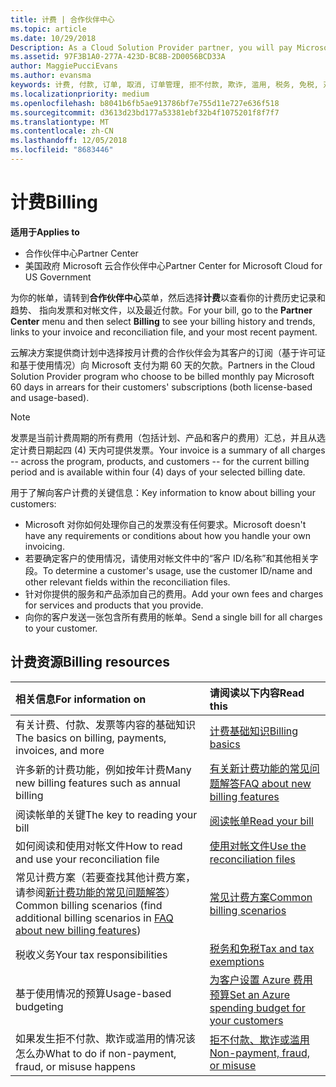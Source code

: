 ```yaml
---
title: 计费 | 合作伙伴中心
ms.topic: article
ms.date: 10/29/2018
Description: As a Cloud Solution Provider partner, you will pay Microsoft 60 days in arrears for the license-based and usage-based subscriptions of your customers.
ms.assetid: 97F3B1A0-277A-423D-BC8B-2D0056BCD33A
author: MaggiePucciEvans
ms.author: evansma
keywords: 计费, 付款, 订单, 取消, 订单管理, 拒不付款, 欺诈, 滥用, 税务, 免税, 对帐文件, 对帐文件
ms.localizationpriority: medium
ms.openlocfilehash: b8041b6fb5ae913786bf7e755d11e727e636f518
ms.sourcegitcommit: d3613d23bd177a53381ebf32b4f1075201f8f7f7
ms.translationtype: MT
ms.contentlocale: zh-CN
ms.lasthandoff: 12/05/2018
ms.locfileid: "8683446"
---
```

# <a name="billing"></a><span data-ttu-id="87d5a-103">计费</span><span class="sxs-lookup"><span data-stu-id="87d5a-103">Billing</span></span>

**<span data-ttu-id="87d5a-104">适用于</span><span class="sxs-lookup"><span data-stu-id="87d5a-104">Applies to</span></span>**

-  <span data-ttu-id="87d5a-105">合作伙伴中心</span><span class="sxs-lookup"><span data-stu-id="87d5a-105">Partner Center</span></span>
-  <span data-ttu-id="87d5a-106">美国政府 Microsoft 云合作伙伴中心</span><span class="sxs-lookup"><span data-stu-id="87d5a-106">Partner Center for Microsoft Cloud for US Government</span></span>
 
 
<span data-ttu-id="87d5a-107">为你的帐单，请转到**合作伙伴中心**菜单，然后选择**计费**以查看你的计费历史记录和趋势、 指向发票和对帐文件，以及最近付款。</span><span class="sxs-lookup"><span data-stu-id="87d5a-107">For your bill, go to the **Partner Center** menu and then select **Billing** to see your billing history and trends, links to your invoice and reconciliation file, and your most recent payment.</span></span>

<span data-ttu-id="87d5a-108">云解决方案提供商计划中选择按月计费的合作伙伴会为其客户的订阅（基于许可证和基于使用情况）向 Microsoft 支付为期 60 天的欠款。</span><span class="sxs-lookup"><span data-stu-id="87d5a-108">Partners in the Cloud Solution Provider program who choose to be billed monthly pay Microsoft 60 days in arrears for their customers' subscriptions (both license-based and usage-based).</span></span>

> [!NOTE]  
> <span data-ttu-id="87d5a-109">发票是当前计费周期的所有费用（包括计划、产品和客户的费用）汇总，并且从选定计费日期起四 (4) 天内可提供发票。</span><span class="sxs-lookup"><span data-stu-id="87d5a-109">Your invoice is a summary of all charges -- across the program, products, and customers -- for the current billing period and is available within four (4) days of your selected billing date.</span></span>

<span data-ttu-id="87d5a-110">用于了解向客户计费的关键信息：</span><span class="sxs-lookup"><span data-stu-id="87d5a-110">Key information to know about billing your customers:</span></span>

-   <span data-ttu-id="87d5a-111">Microsoft 对你如何处理你自己的发票没有任何要求。</span><span class="sxs-lookup"><span data-stu-id="87d5a-111">Microsoft doesn't have any requirements or conditions about how you handle your own invoicing.</span></span>
-   <span data-ttu-id="87d5a-112">若要确定客户的使用情况，请使用对帐文件中的“客户 ID/名称”和其他相关字段。</span><span class="sxs-lookup"><span data-stu-id="87d5a-112">To determine a customer's usage, use the customer ID/name and other relevant fields within the reconciliation files.</span></span>
-   <span data-ttu-id="87d5a-113">针对你提供的服务和产品添加自己的费用。</span><span class="sxs-lookup"><span data-stu-id="87d5a-113">Add your own fees and charges for services and products that you provide.</span></span>
-   <span data-ttu-id="87d5a-114">向你的客户发送一张包含所有费用的帐单。</span><span class="sxs-lookup"><span data-stu-id="87d5a-114">Send a single bill for all charges to your customer.</span></span>

## <a name="billing-resources"></a><span data-ttu-id="87d5a-115">计费资源</span><span class="sxs-lookup"><span data-stu-id="87d5a-115">Billing resources</span></span>
|**<span data-ttu-id="87d5a-116">相关信息</span><span class="sxs-lookup"><span data-stu-id="87d5a-116">For information on</span></span>**   |**<span data-ttu-id="87d5a-117">请阅读以下内容</span><span class="sxs-lookup"><span data-stu-id="87d5a-117">Read this</span></span>**    |
|:-----------------------------|:-----------------|
|<span data-ttu-id="87d5a-118">有关计费、付款、发票等内容的基础知识</span><span class="sxs-lookup"><span data-stu-id="87d5a-118">The basics on billing, payments, invoices, and  more</span></span>   |[<span data-ttu-id="87d5a-119">计费基础知识</span><span class="sxs-lookup"><span data-stu-id="87d5a-119">Billing basics</span></span>](billing-basics.md)
|<span data-ttu-id="87d5a-120">许多新的计费功能，例如按年计费</span><span class="sxs-lookup"><span data-stu-id="87d5a-120">Many new billing features such as annual billing</span></span>   |[<span data-ttu-id="87d5a-121">有关新计费功能的常见问题解答</span><span class="sxs-lookup"><span data-stu-id="87d5a-121">FAQ about new billing features</span></span>](faq-about-new-billing-features.md)|
|<span data-ttu-id="87d5a-122">阅读帐单的关键</span><span class="sxs-lookup"><span data-stu-id="87d5a-122">The key to reading your bill</span></span>   |[<span data-ttu-id="87d5a-123">阅读帐单</span><span class="sxs-lookup"><span data-stu-id="87d5a-123">Read your bill</span></span>](read-your-bill.md)   |
|<span data-ttu-id="87d5a-124">如何阅读和使用对帐文件</span><span class="sxs-lookup"><span data-stu-id="87d5a-124">How to read and use your reconciliation file</span></span>   |[<span data-ttu-id="87d5a-125">使用对帐文件</span><span class="sxs-lookup"><span data-stu-id="87d5a-125">Use the reconciliation files</span></span>](use-the-reconciliation-files.md)|
|<span data-ttu-id="87d5a-126">常见计费方案（若要查找其他计费方案，请参阅[新计费功能的常见问题解答](faq-about-new-billing-features.md)）</span><span class="sxs-lookup"><span data-stu-id="87d5a-126">Common billing scenarios (find additional billing scenarios in [FAQ about new billing features](faq-about-new-billing-features.md))</span></span>|[<span data-ttu-id="87d5a-127">常见计费方案</span><span class="sxs-lookup"><span data-stu-id="87d5a-127">Common billing scenarios</span></span>](common-billing-scenarios.md)|
|<span data-ttu-id="87d5a-128">税收义务</span><span class="sxs-lookup"><span data-stu-id="87d5a-128">Your tax responsibilities</span></span>   | [<span data-ttu-id="87d5a-129">税务和免税</span><span class="sxs-lookup"><span data-stu-id="87d5a-129">Tax and tax exemptions</span></span>](tax-and-tax-exemptions.md)|
|<span data-ttu-id="87d5a-130">基于使用情况的预算</span><span class="sxs-lookup"><span data-stu-id="87d5a-130">Usage-based budgeting</span></span>    |[<span data-ttu-id="87d5a-131">为客户设置 Azure 费用预算</span><span class="sxs-lookup"><span data-stu-id="87d5a-131">Set an Azure spending budget for your customers</span></span>](set-an-azure-spending-budget-for-your-customers.md)|
|<span data-ttu-id="87d5a-132">如果发生拒不付款、欺诈或滥用的情况该怎么办</span><span class="sxs-lookup"><span data-stu-id="87d5a-132">What to do if non-payment, fraud, or misuse happens</span></span>   |[<span data-ttu-id="87d5a-133">拒不付款、欺诈或滥用</span><span class="sxs-lookup"><span data-stu-id="87d5a-133">Non-payment, fraud, or misuse</span></span>](non-payment--fraud--or-misuse.md)|




















